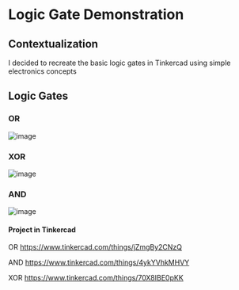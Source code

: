 # Logic Gate Demonstration

## Contextualization
I decided to recreate the basic logic gates in Tinkercad using simple electronics concepts

## Logic Gates
### OR
![image](https://github.com/KaikyM/Logic_Ports_Demonstration/assets/127446435/f1e8892f-ebfb-42c0-8634-5b45f6609bec)

### XOR
![image](https://github.com/KaikyM/Logic_Ports_Demonstration/assets/127446435/9f0c6315-e0a8-43a1-9c15-ef39d77e4ec8)

### AND
![image](https://github.com/KaikyM/Logic_Ports_Demonstration/assets/127446435/7f1ae376-d360-4e96-9a25-c4f282eee27d)

<!-- ### Components !-->

#### Project in Tinkercad
OR https://www.tinkercad.com/things/jZmgBy2CNzQ

AND https://www.tinkercad.com/things/4ykYVhkMHVY

XOR https://www.tinkercad.com/things/70X8IBE0pKK
